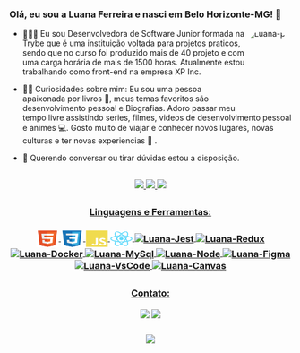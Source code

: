 ### Olá, eu sou a Luana Ferreira e nasci em Belo Horizonte-MG! 🌆

<div align="center">
 <img align="right" alt="Luana-pic" height="150" style="border-radius:50px;" src="https://media.giphy.com/media/qf4KW5nIn4MBNgDiwn/giphy.gif">
 </div>
 
 - 👩🏻‍💻 Eu sou Desenvolvedora de Software Junior formada na Trybe que é uma instituição voltada para projetos praticos, sendo que no curso foi produzido mais de 40 projeto e com uma carga horária de mais de 1500 horas. Atualmente estou trabalhando como front-end na empresa XP Inc. 
 
 - 👩🏻 Curiosidades sobre mim: Eu sou uma pessoa apaixonada por livros 📕, meus temas favoritos são desenvolvimento pessoal e Biografias. Adoro passar meu tempo livre assistindo series, filmes, videos de desenvolvimento pessoal e animes 💻. Gosto muito de viajar e conhecer novos lugares, novas culturas e ter novas experiencias 🧳 . 
 
 - 🌷 Querendo conversar ou tirar dúvidas estou a disposição.  
 
 
## 

<div align="center">
  <a href="https://github.com/Luana0308">
  <img height="150em" src="http://github-readme-streak-stats.herokuapp.com?user=Luana0308&theme=radical&hide_border=true&date_format=j%20M%5B%20Y%5D&stroke=1F6FEB&dates=58A6FF&fire=1F6FEB&ring=58A6FF">
  <img height="150em" src="https://github-readme-stats.vercel.app/api?username=Luana0308&show_icons=true&theme=radical&hide_border=true&include_all_commits=true&count_private=true"/>
  <img height="150em" src="https://github-readme-stats.vercel.app/api/top-langs/?username=Luana0308&layout=compact&langs_count=7&theme=radical&hide_border=true"/>
</div>

 ##
 
  <div align="center">
   <h3 align="center"> Linguagens e Ferramentas:<h3>
    <img align="center" alt="Luana-HTML" height="30" width="40"src="https://raw.githubusercontent.com/devicons/devicon/master/icons/html5/html5-original.svg">
  <img align="center" alt="Luana-CSS" height="30" width="40" src="https://raw.githubusercontent.com/devicons/devicon/master/icons/css3/css3-original.svg">
  <img align="center" alt="Luana-Js" height="30" width="40" src="https://raw.githubusercontent.com/devicons/devicon/master/icons/javascript/javascript-plain.svg">
  <img align="center" alt="Luana-React" height="30" width="40" src="https://raw.githubusercontent.com/devicons/devicon/master/icons/react/react-original.svg">
  <img align="center" alt="Luana-Jest" height="30" width="40" src="https://cdn.jsdelivr.net/gh/devicons/devicon/icons/jest/jest-plain.svg" />
   <img align="center" alt="Luana-Redux" height="30" width="40" src="https://cdn.jsdelivr.net/gh/devicons/devicon/icons/redux/redux-original.svg" />
  <img align="center" alt="Luana-Docker" height="30" width="40" src="https://cdn.jsdelivr.net/gh/devicons/devicon/icons/docker/docker-original.svg" />
  <img align="center" alt="Luana-MySql" height="30" width="40" src="https://cdn.jsdelivr.net/gh/devicons/devicon/icons/mysql/mysql-original-wordmark.svg" />
  <img align="center" alt="Luana-Node" height="30" width="40" src="https://cdn.jsdelivr.net/gh/devicons/devicon/icons/nodejs/nodejs-original-wordmark.svg" />       
  <img align="center" alt="Luana-Figma" height="30" width="40" src="https://cdn.jsdelivr.net/gh/devicons/devicon/icons/figma/figma-original.svg" />
  <img align="center" alt="Luana-VsCode" height="30" width="40" src="https://cdn.jsdelivr.net/gh/devicons/devicon/icons/vscode/vscode-original.svg" />
   <img align="center" alt="Luana-Canvas" height="30" width="40" src="https://cdn.jsdelivr.net/gh/devicons/devicon/icons/canva/canva-original.svg" />

  </div>

 ##
 
  <div align="center">
   <h3>Contato:</h3>
  <a href="mailto:luanaff2008@gmail.com"><img align="center" src="https://img.shields.io/badge/-Gmail-%23333?style=for-the-badge&logo=gmail&logoColor=white" target="_blank"></a>
  <a href="https://www.linkedin.com/in/luana-fatima-ferreira/" target="_blank"><img align="center" src="https://img.shields.io/badge/-LinkedIn-%230077B5?style=for-the-badge&logo=linkedin&logoColor=white" target="_blank"></a> 

 ##
   
  ![](https://komarev.com/ghpvc/?username=Luana0308&color=blueviolet)

 </div>
 
 
  
